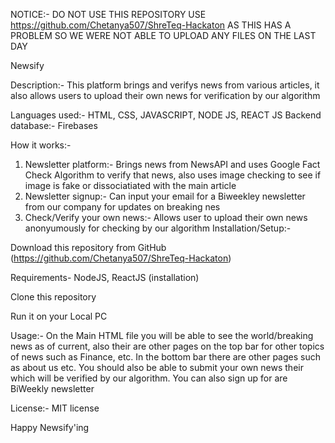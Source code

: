 NOTICE:- DO NOT USE THIS REPOSITORY USE https://github.com/Chetanya507/ShreTeq-Hackaton AS THIS HAS A PROBLEM SO WE WERE NOT ABLE TO UPLOAD ANY FILES ON THE LAST DAY

Newsify

Description:- This platform brings and verifys news from various articles, it also allows users to upload their own news for verification by our algorithm

Languages used:- HTML, CSS, JAVASCRIPT, NODE JS, REACT JS
Backend database:- Firebases

How it works:-
1) Newsletter platform:- Brings news from NewsAPI and uses Google Fact Check Algorithm to verify that news, also uses image checking to see if image is fake or dissociatiated with the main article
2) Newsletter signup:- Can input your email for a Biweekley newsletter from our company for updates on breaking nes
3) Check/Verify your own news:- Allows user to upload their own news anonyumously for checking by our algorithm
Installation/Setup:-

Download this repository from GitHub (https://github.com/Chetanya507/ShreTeq-Hackaton)

Requirements- NodeJS, ReactJS (installation)

Clone this repository

Run it on your Local PC

Usage:-
On the Main HTML file you will be able to see the world/breaking news as of current, also their are other pages on the top bar for other topics of news such as Finance, etc.
In the bottom bar there are other pages such as about us etc.
You should also be able to submit your own news their which will be verified by our algorithm.
You can also sign up for are BiWeekly newsletter

License:- MIT license

Happy Newsify'ing

